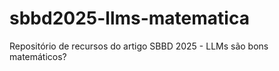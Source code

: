# sbbd2025-llms-matematica
Repositório de recursos do artigo SBBD 2025 - LLMs são bons matemáticos?
